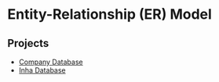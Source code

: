 # Entity-Relationship (ER) Model

## Projects
- [Company Database](./Company/)
- [Inha Database](./InhaDB/README.md)
